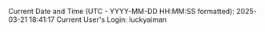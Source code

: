 Current Date and Time (UTC - YYYY-MM-DD HH:MM:SS formatted): 2025-03-21 18:41:17
Current User's Login: luckyaiman
